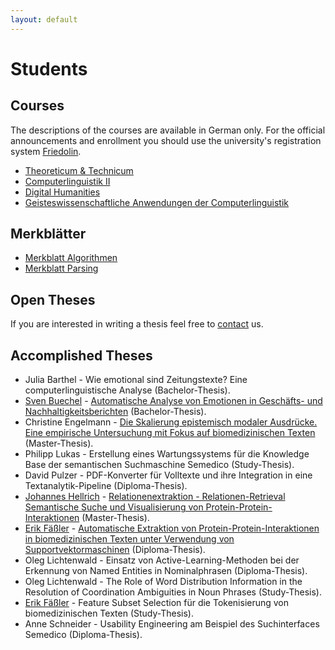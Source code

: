 ```yaml
---
layout: default 
---
```


# Students

## Courses

The descriptions of the courses are available in German only. For the official announcements and enrollment you should use the university's registration system [Friedolin](https://friedolin.uni-jena.de/qisserver/rds?state=user&type=0).

* [Theoreticum & Technicum](/Courses/Theoreticum+_+Technicum-p-444.html)
* [Computerlinguistik II](/Courses/Computerlinguistik+II-p-7449.html)
* [Digital Humanities](/Courses/Digital+Humanities-p-12429.html)
* [Geisteswissenschaftliche Anwendungen der Computerlinguistik](/Courses/Geisteswissenschaftliche+Anwendungen+der+Computerlinguistik.html)

## Merkblätter

* [Merkblatt Algorithmen](/downloads/teaching/algorithmen-p-1310.pdf)
* [Merkblatt Parsing](/downloads/teaching/parsing.pdf)

## Open Theses

If you are interested in writing a thesis feel free to [contact](mailto:julielab@listserv.uni-jena.de) us.

## Accomplished Theses

* Julia Barthel - Wie emotional sind Zeitungstexte? Eine computerlinguistische Analyse (Bachelor-Thesis).
* [Sven Buechel](/Staff/Sven+Buechel.html) - [Automatische Analyse von Emotionen in Geschäfts- und Nachhaltigkeitsberichten](/coling_multimedia/BA_Bu%CC%88chel_Emotionsanalyse_2016-02-04.pdf) (Bachelor-Thesis).
* Christine Engelmann - [Die Skalierung epistemisch modaler Ausdrücke. Eine empirische Untersuchung mit Fokus auf biomedizinischen Texten](/coling_multimedia/masterarbeit+engelmann.pdf) (Master-Thesis).
* Philipp Lukas - Erstellung eines Wartungssystems für die Knowledge Base der semantischen Suchmaschine Semedico (Study-Thesis).
* David Pulzer - PDF-Konverter für Volltexte und ihre Integration in eine Textanalytik-Pipeline (Diploma-Thesis).
* [Johannes Hellrich](/Staff/Johannes+Hellrich.html) - [Relationenextraktion - Relationen-Retrieval Semantische Suche und Visualisierung von Protein-Protein-Interaktionen](/coling_multimedia/masterarbeit+hellrich.pdf) (Master-Thesis).
* [Erik Fäßler](/Staff/Erik+Fäßler.html) - [Automatische Extraktion von Protein-Protein-Interaktionen in biomedizinischen Texten unter Verwendung von Supportvektormaschinen](coling_multimedia/diploma_thesis_faessler.pdf) (Diploma-Thesis).
* Oleg Lichtenwald - Einsatz von Active-Learning-Methoden bei der Erkennung von Named Entities in Nominalphrasen (Diploma-Thesis).
* Oleg Lichtenwald - The Role of Word Distribution Information in the Resolution of Coordination Ambiguities in Noun Phrases (Study-Thesis).
* [Erik Fäßler](/Staff/Erik+Fäßler.html) - Feature Subset Selection für die Tokenisierung von biomedizinischen Texten (Study-Thesis).
* Anne Schneider - Usability Engineering am Beispiel des Suchinterfaces Semedico (Diploma-Thesis).
